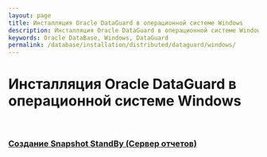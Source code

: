 ```yaml
---
layout: page
title: Инсталляция Oracle DataGuard в операционной системе Windows
description: Инсталляция Oracle DataGuard в операционной системе Windows
keywords: Oracle DataBase, Windows, DataGuard
permalink: /database/installation/distributed/dataguard/windows/
---
```


# Инсталляция Oracle DataGuard в операционной системе Windows

<br/>

### [Создание Snapshot StandBy (Сервер отчетов)](/database/installation/distributed/dataguard/windows/oracle/)
